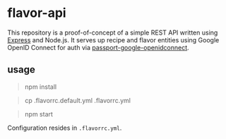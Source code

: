 # flavor-api

This repository is a proof-of-concept of a simple REST API written using [Express](https://expressjs.com/) and Node.js. It serves up recipe and flavor entities using Google OpenID Connect for auth via [passport-google-openidconnect](https://github.com/kkkon/passport-google-openidconnect).

## usage

> npm install

> cp .flavorrc.default.yml .flavorrc.yml

> npm start

Configuration resides in `.flavorrc.yml`.
